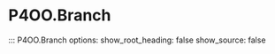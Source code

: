 # P4OO.Branch

::: P4OO.Branch
    options:
      show_root_heading: false
      show_source: false
